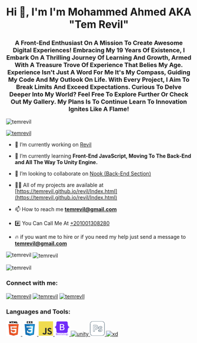 <h1 align="center">Hi 👋, I'm I'm Mohammed Ahmed AKA "Tem Revil"</h1>
<h3 align="center">A Front-End Enthusiast On A Mission To Create Awesome Digital Experiences! Embracing My 19 Years Of Existence, I Embark On A Thrilling Journey Of Learning And Growth, Armed With A Treasure Trove Of Experience That Belies My Age. Experience Isn't Just A Word For Me It's My Compass, Guiding My Code And My Outlook On Life. With Every Project, I Aim To Break Limits And Exceed Expectations. Curious To Delve Deeper Into My World? Feel Free To Explore Further Or Check Out My Gallery. My Plans Is To Continue Learn To Innovation Ignites Like A Flame!</h3>

<p align="left"> <img src="https://komarev.com/ghpvc/?username=temrevil&label=Profile%20views&color=0e75b6&style=flat" alt="temrevil" /> </p>

<p align="left"> <a href="https://github.com/ryo-ma/github-profile-trophy"><img src="https://github-profile-trophy.vercel.app/?username=temrevil" alt="temrevil" /></a> </p>

- 🔭 I’m currently working on [Revil](https://temrevil.github.io/revil/Index.html)

- 🌱 I’m currently learning **Front-End JavaScript, Moving To The Back-End and All The Way To Unity Engine.**

- 👯 I’m looking to collaborate on [Nook (Back-End Section)](https://temrevil.github.io/Nook/Index.html)

- 👨‍💻 All of my projects are available at [https://temrevil.github.io/revil/Index.html](https://temrevil.github.io/revil/Index.html)

- 📫 How to reach me **temrevil@gmail.com**

- #️⃣ You Can Call Me At [+201001308280](+201001308280)

- 🔥 if you want me to hire or if you need my help just send a message to **temrevil@gmail.com**

<p>
  <img align="left" src="https://github-readme-stats.vercel.app/api/top-langs?username=temrevil&show_icons=true&locale=en&layout=compact" alt="temrevil" />
</p>

<p>
  &nbsp;<img align="center" src="https://github-readme-stats.vercel.app/api?username=temrevil&show_icons=true&locale=en" alt="temrevil" />
</p>

<p>
  <img align="center" src="https://github-readme-streak-stats.herokuapp.com/?user=temrevil&" alt="temrevil" />
</p>

<h3 align="left">Connect with me:</h3>
<p align="left">
  <a href="https://fb.com/temrevil" target="blank"><img align="center" src="https://raw.githubusercontent.com/rahuldkjain/github-profile-readme-generator/master/src/images/icons/Social/facebook.svg" alt="temrevil" height="30" width="40" /></a>
  <a href="https://instagram.com/temrevil" target="blank"><img align="center" src="https://raw.githubusercontent.com/rahuldkjain/github-profile-readme-generator/master/src/images/icons/Social/instagram.svg" alt="temrevil" height="30" width="40" /></a>
  <a href="https://twitter.com/temrevll" target="blank"><img align="center" src="https://raw.githubusercontent.com/rahuldkjain/github-profile-readme-generator/master/src/images/icons/Social/twitter.svg" alt="temrevll" height="30" width="40" /></a>
</p>

<h3 align="left">Languages and Tools:</h3>
<p align="left">
  <a href="https://www.w3.org/html/" target="_blank" rel="noreferrer"> <img src="https://raw.githubusercontent.com/devicons/devicon/master/icons/html5/html5-original-wordmark.svg" alt="html5" width="40" height="40"/> </a>
  <a href="https://www.w3schools.com/css/" target="_blank" rel="noreferrer"> <img src="https://raw.githubusercontent.com/devicons/devicon/master/icons/css3/css3-original-wordmark.svg" alt="css3" width="40" height="40"/> </a>
  <a href="https://developer.mozilla.org/en-US/docs/Web/JavaScript" target="_blank" rel="noreferrer"> <img src="https://raw.githubusercontent.com/devicons/devicon/master/icons/javascript/javascript-original.svg" alt="javascript"        width="40" height="40"/> </a>
  <a href="https://getbootstrap.com" target="_blank" rel="noreferrer"> <img src="https://raw.githubusercontent.com/devicons/devicon/master/icons/bootstrap/bootstrap-plain-wordmark.svg" alt="bootstrap" width="40" height="40"/> </a>
  <a href="https://unity.com/" target="_blank" rel="noreferrer"> <img src="https://www.vectorlogo.zone/logos/unity3d/unity3d-icon.svg" alt="unity" width="40" height="40"/> </a>
  <a href="https://www.photoshop.com/en" target="_blank" rel="noreferrer"> <img src="https://raw.githubusercontent.com/devicons/devicon/master/icons/photoshop/photoshop-line.svg" alt="photoshop" width="40" height="40"/> </a>
  <a href="https://iconscout.com/icons/adobe-xd" target="_blank" rel="noreferrer"> <img src="https://cdn.worldvectorlogo.com/logos/adobe-xd.svg" alt="xd" width="40" height="40"/> </a>
</p>
